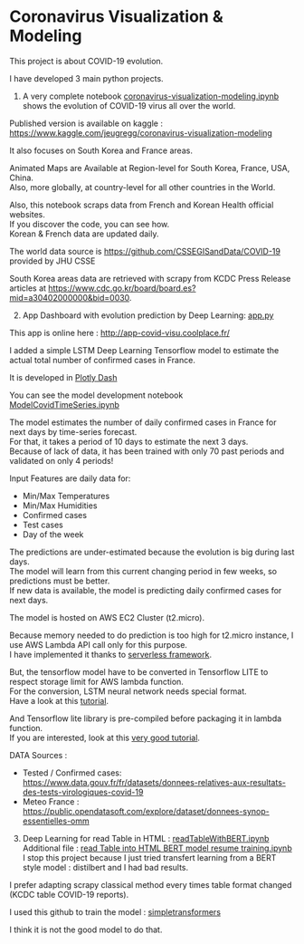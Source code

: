 # Coronavirus Visualization & Modeling  

This project is about COVID-19 evolution.  

I have developed 3 main python projects.  

1) A very complete notebook [coronavirus-visualization-modeling.ipynb](https://github.com/jeugregg/coronavirusModel/blob/master/coronavirus-visualization-modeling.ipynb) shows the evolution of COVID-19 virus all over the world.  

Published version is available on kaggle : https://www.kaggle.com/jeugregg/coronavirus-visualization-modeling  

It also focuses on South Korea and France areas.  

Animated Maps are Available at Region-level for South Korea, France, USA, China.  
Also, more globally, at country-level for all other countries in the World.  
 
Also, this notebook scraps data from French and Korean Health official websites.  
If you discover the code, you can see how.  
Korean & French data are updated daily.   

The world data source is https://github.com/CSSEGISandData/COVID-19 provided by JHU CSSE  

South Korea areas data are retrieved with scrapy from KCDC Press Release articles at https://www.cdc.go.kr/board/board.es?mid=a30402000000&bid=0030.  

2) App Dashboard with evolution prediction by Deep Learning: [app.py](https://github.com/jeugregg/coronavirusModel/blob/master/app.py)  

This app is online here : http://app-covid-visu.coolplace.fr/  

I added a simple LSTM Deep Learning Tensorflow model to estimate the actual total number of confirmed cases  in France.  

It is developed in [Plotly Dash](https://plotly.com/dash/)  

You can see the model development notebook [ModelCovidTimeSeries.ipynb](https://github.com/jeugregg/coronavirusModel/blob/master/ModelCovidTimeSeries.ipynb)  

The model estimates the number of daily confirmed cases in France for next days by time-series forecast.  
For that, it takes a period of 10 days to estimate the next 3 days.  
Because of lack of data, it has been trained with only 70 past periods and validated on only 4 periods!  

Input Features are daily data for:  
- Min/Max Temperatures
- Min/Max Humidities
- Confirmed cases
- Test cases
- Day of the week

The predictions are under-estimated because the evolution is big during last days.  
The model will learn from this current changing period in few weeks, so predictions must be better.  
If new data is available, the model is predicting daily confirmed cases for next days.  

The model is hosted on AWS EC2 Cluster (t2.micro).  

Because memory needed to do prediction is too high for t2.micro instance, I use AWS Lambda API call only for this purpose.  
I have implemented it thanks to [serverless framework](https://www.serverless.com/).  

But, the tensorflow model have to be converted in Tensorflow LITE to respect storage limit for AWS lambda function.  
For the conversion, LSTM neural network needs special format.  
Have a look at this [tutorial](https://colab.research.google.com/github/tensorflow/tensorflow/blob/master/tensorflow/lite/examples/experimental_new_converter/Keras_LSTM_fusion_Codelab.ipynb).  

And Tensorflow lite library is pre-compiled before packaging it in lambda function.  
If you are interested, look at this [very good tutorial](https://github.com/edeltech/tensorflow-lite-on-aws-lambda).  


DATA Sources :  
- Tested / Confirmed cases: https://www.data.gouv.fr/fr/datasets/donnees-relatives-aux-resultats-des-tests-virologiques-covid-19
- Meteo France : https://public.opendatasoft.com/explore/dataset/donnees-synop-essentielles-omm


3) Deep Learning for read Table in HTML : [readTableWithBERT.ipynb](https://github.com/jeugregg/coronavirusModel/blob/master/readTableWithBERT.ipynb)  
Additional file : [read Table into HTML BERT model resume training.ipynb](https://github.com/jeugregg/coronavirusModel/blob/master/read%20Table%20into%20HTML%20BERT%20model%20resume%20training.ipynb)  
I stop this project because I just tried transfert learning from a BERT style model : distilbert and I had bad results.  

I prefer adapting scrapy classical method every times table format changed (KCDC table COVID-19 reports).  

I used this github to train the model : [simpletransformers](https://github.com/ThilinaRajapakse/simpletransformers)  

I think it is not the good model to do that.  










